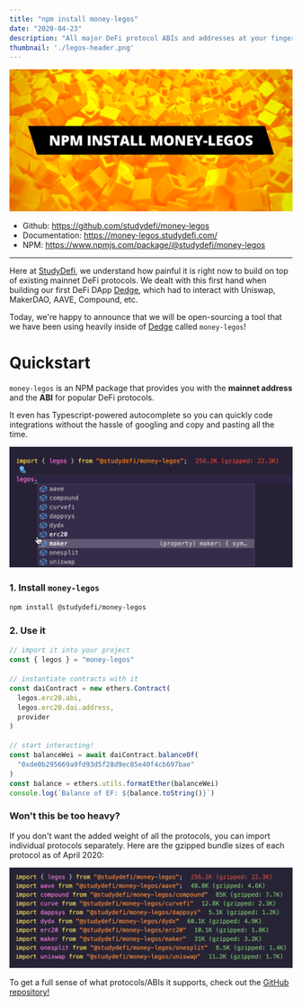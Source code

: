 ```yaml
---
title: "npm install money-legos"
date: "2020-04-23"
description: "All major DeFi protocol ABIs and addresses at your finger tips! With Typescript autocomplete!"
thumbnail: './legos-header.png'
---
```


![header image](./legos-header.png)

- Github: https://github.com/studydefi/money-legos
- Documentation: https://money-legos.studydefi.com/
- NPM: https://www.npmjs.com/package/@studydefi/money-legos

---

Here at [StudyDefi](https://studydefi.com), we understand how painful it is right now to build on top of existing mainnet DeFi protocols. We dealt with this first hand when building our first DeFi DApp [Dedge](https://dedge.exchange), which had to interact with Uniswap, MakerDAO, AAVE, Compound, etc.

Today, we're happy to announce that we will be open-sourcing a tool that we have been using heavily inside of [Dedge](https://dedge.exchange) called `money-legos`!

# Quickstart

`money-legos` is an NPM package that provides you with the **mainnet address** and the **ABI** for popular DeFi protocols.

It even has Typescript-powered autocomplete so you can quickly code integrations without the hassle of googling and copy and pasting all the time.

![Typescript autocomplete](./legos-autocomplete.gif)

### 1. Install `money-legos`

```bash
npm install @studydefi/money-legos
```

### 2. Use it

```javascript
// import it into your project
const { legos } = "money-legos"

// instantiate contracts with it
const daiContract = new ethers.Contract(
  legos.erc20.abi,
  legos.erc20.dai.address,
  provider
)

// start interacting!
const balanceWei = await daiContract.balanceOf(
  "0xde0b295669a9fd93d5f28d9ec85e40f4cb697bae"
)
const balance = ethers.utils.formatEther(balanceWei)
console.log(`Balance of EF: ${balance.toString()}`)
```

### Won't this be too heavy?

If you don't want the added weight of all the protocols, you can import individual protocols separately. Here are the gzipped bundle sizes of each protocol as of April 2020:

![bundle size](./weight.png)

To get a full sense of what protocols/ABIs it supports, check out the [GitHub repository!](http://github.com/studydefi/money-legos)
